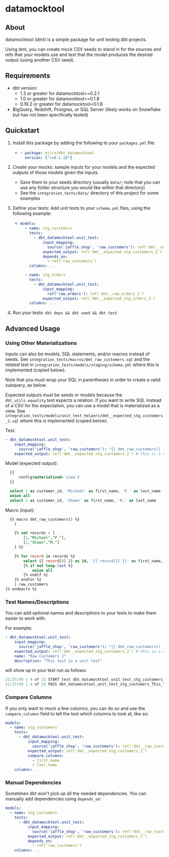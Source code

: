 # datamocktool

## About

datamocktool (dmt) is a simple package for unit testing dbt projects.

Using dmt, you can create mock CSV seeds to stand in for the sources and refs that your models use
and test that the model produces the desired output (using another CSV seed).

## Requirements

- dbt version:
  - 1.3 or greater for datamocktool>=0.2.1 
  - 1.0 or greater for datamocktool>=0.1.8
  - 0.19.2 or greater for datamocktool<0.1.8
- BigQuery, Redshift, Postgres, or SQL Server (likely works on Snowflake but has not been specifically tested)

## Quickstart

1. Install this package by adding the following to your `packages.yml` file:
   - ```yaml
     - package: mjirv/dbt_datamocktool
       version: [">=0.1.10"]
     ```
2. Create your mocks: sample inputs for your models and the expected outputs of those models given the inputs.
   - Save them to your seeds directory (usually `data/`; note that you can use any folder structure you would like within that directory)
   - See the `integration_tests/data/` directory of this project for some examples
3. Define your tests: Add unit tests to your `schema.yml` files, using the following example:

   - ```yaml
     models:
       - name: stg_customers
         tests:
           - dbt_datamocktool.unit_test:
               input_mapping:
                 source('jaffle_shop', 'raw_customers'): ref('dmt__raw_customers_1')
               expected_output: ref('dmt__expected_stg_customers_1')
               depends_on:
                 - ref('raw_customers')
         columns: ...

       - name: stg_orders
         tests:
           - dbt_datamocktool.unit_test:
               input_mapping:
                 ref('raw_orders'): ref('dmt__raw_orders_1')
               expected_output: ref('dmt__expected_stg_orders_1')
         columns: ...
     ```

4. Run your tests: `dbt deps && dbt seed && dbt test`

## Advanced Usage

### Using Other Materializations

Inputs can also be models, SQL statements, and/or macros instead of seeds. See `integration_tests/macros/dmt_raw_customers.sql` and the related test in `integration_tests/models/staging/schema.yml` where this is implemented (copied below).

Note that you must wrap your SQL in parentheses in order to create a valid subquery, as below.

Expected outputs _must_ be seeds or models because the `dbt_utils.equality` test expects a relation. If you want to write SQL instead of a CSV for the expectation, you can use a model that is materialized as a view. See `integration_tests/models/unit_test_helpers/dmt__expected_stg_customers_2.sql` where this is implemented (copied below).

Test:

```yaml
- dbt_datamocktool.unit_test:
    input_mapping:
      source('jaffle_shop', 'raw_customers'): "{{ dmt_raw_customers() }}" # this is a macro
    expected_output: ref('dmt__expected_stg_customers_2') # this is a model
```

Model (expected output):

```sql
  {{
      config(materialized='view')
  }}

  select 1 as customer_id, 'Michael' as first_name, 'P.' as last_name
  union all
  select 2 as customer_id, 'Shawn' as first_name, 'M.' as last_name
```

Macro (input):

```sql
  {% macro dmt_raw_customers() %}
    (

    {% set records = [
        [1,"Michael","P."],
        [2,"Shawn","M."]
    ] %}

    {% for record in records %}
        select {{ record[0] }} as id, '{{ record[1] }}' as first_name, '{{ record[2] }}' as last_name
        {% if not loop.last %}
            union all
        {% endif %}
    {% endfor %}
    ) raw_customers
{% endmacro %}
```

### Test Names/Descriptions

You can add optional names and descriptions to your tests to make them easier to work with.

For example:

```yaml
- dbt_datamocktool.unit_test:
    input_mapping:
      source('jaffle_shop', 'raw_customers'): "{{ dmt_raw_customers() }}" # this is a macro
    expected_output: ref('dmt__expected_stg_customers_2') # this is a model
    name: "Raw Customers 2"
    description: "This test is a unit test"
```

will show up in your test run as follows:

```python
21:37:48 | 4 of 23 START test dbt_datamocktool_unit_test_stg_customers_This_test_is_a_unit_test__ref_dmt__expected_stg_customers_2____dmt_raw_customers___Raw_Customers_2 [RUN]
21:37:49 | 4 of 23 PASS dbt_datamocktool_unit_test_stg_customers_This_test_is_a_unit_test__ref_dmt__expected_stg_customers_2____dmt_raw_customers___Raw_Customers_2 [PASS in 0.27s]
```

### Compare Columns

If you only want to mock a few columns, you can do so and use the `compare_columns` field to tell the test which columns to look at, like so:

```yaml
models:
  - name: stg_customers
    tests:
      - dbt_datamocktool.unit_test:
          input_mapping:
            source('jaffle_shop', 'raw_customers'): ref('dmt__raw_customers_1')
          expected_output: ref('dmt__expected_stg_customers_1')
          compare_columns:
            - first_name
            - last_name
    columns: ...
```

### Manual Dependencies

Sometimes dbt won't pick up all the needed dependencies. You can manually add dependencies using `depends_on`:

```yaml
models:
  - name: stg_customers
    tests:
      - dbt_datamocktool.unit_test:
          input_mapping:
            source('jaffle_shop', 'raw_customers'): ref('dmt__raw_customers_1')
          expected_output: ref('dmt__expected_stg_customers_1')
          depends_on:
            - ref('raw_customers')
    columns: ...
```
